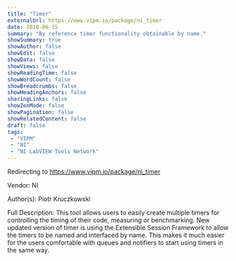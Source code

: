 ```yaml
---
title: "Timer"
externalUrl: https://www.vipm.io/package/ni_timer
date: 2018-06-15
summary: "By reference timer functionality obtainable by name."
showSummary: true
showAuthor: false
showEdit: false
showData: false
showViews: false
showReadingTime: false
showWordCount: false
showBreadcrumbs: false
showHeadingAnchors: false
sharingLinks: false
showZenMode: false
showPagination: false
showRelatedContent: false
draft: false
tags:
 - "VIPM"
 - "NI"
 - "NI LabVIEW Tools Network"
---
```


Redirecting to https://www.vipm.io/package/ni_timer

Vendor: NI

Author(s): Piotr Kruczkowski
 
Full Description:
This tool allows users to easily create multiple timers for controlling the timing of their code, measuring or benchmarking.
New updated version of timer is using the Extensible Session Framework to allow the timers to be named and interfaced by name. This makes it much easier for the users comfortable with queues and notifiers to start using timers in the same way.
